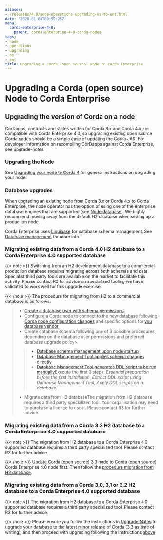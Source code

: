 ```yaml
---
aliases:
- /releases/4.0/node-operations-upgrading-os-to-ent.html
date: '2020-01-08T09:59:25Z'
menu:
  corda-enterprise-4-0:
    parent: corda-enterprise-4-0-corda-nodes
tags:
- node
- operations
- upgrading
- os
- ent
title: Upgrading a Corda (open source) Node to Corda Enterprise
---
```



# Upgrading a Corda (open source) Node to Corda Enterprise


## Upgrading the version of Corda on a node

CorDapps, contracts and states written for Corda 3.x and Corda 4.x are compatible with Corda Enterprise 4.0, so upgrading
existing open source Corda nodes should be a simple case of updating the Corda JAR. For developer information on recompiling
CorDapps against Corda Enterprise, see upgrade-notes.


### Upgrading the Node

See [Upgrading your node to Corda 4](node-upgrade-notes.md) for general instructions on upgrading your node.



### Database upgrades

When upgrading an existing node from Corda 3.x or Corda 4.x to Corda Enterprise, the node operator has the option of using one of the enterprise
database engines that are supported (see [Node database](node-database.md)).
We highly recommend moving away from the default H2 database when setting up a production node.

Corda Enterprise uses [Liquibase](database-management.md#liquibase-ref) for database schema management.
See [Database management](database-management.md) for more info.



### Migrating existing data from a Corda 4.0 H2 database to a Corda Enterprise 4.0 supported database

{{< note >}}
Switching from an H2 development database to a commercial production database requires migrating across both schemas and data.
Specialist third party tools are available on the market to facilitate this activity. Please contact R3 for advice on specialised tooling
we have validated to work well for this upgrade exercise.

{{< /note >}}
The procedure for migrating from H2 to a commercial database is as follows:

> 
> 
> * [Create a database user with schema permissions](node-database.md#db-setup-step-1-ref)
> * Configure a Corda node to connect to the new database following [Corda node configuration changes](node-database.md#db-setup-step-3-ref)
> and specific options for [you database vendor](node-database.md#db-setup-vendors-ref)
> * Create database schema following one of 3 possible procedures,
> depending on the database user permissions and preferred database upgrade policy> 
> > 
> > * [Database schema management upon node startup](node-operations-database-schema-setup.md#db-setup-auto-upgrade-ref)
> > * [Database Management Tool applies schema changes directly](node-operations-database-schema-setup.md#db-setup-database-management-direct-execution-ref)
> > * [Database Management Tool generates DDL script to be run manually](node-operations-database-schema-setup.md#db-setup-database-management-ddl-execution-ref)Execute the first 3 steps: *Essential preparation before the first installation*, *Extract DDL script using Database Management Tool*,
> > *Apply DDL scripts on a database*.
> 
> 
> 
> * Migrate data from H2 databaseThe migration from H2 database requires a third party specialized tool.
> Your organisation may need to purchase a licence to use it.
> Please contact R3 for further advice.




### Migrating existing data from a Corda 3.3 H2 database to a Corda Enterprise 4.0 supported database

{{< note >}}
The migration from H2 database to a Corda Enterprise 4.0 supported database requires a third party specialized tool.
Please contact R3 for further advice.

{{< /note >}}
Update Corda (open source) 3.3 node to Corda (open source) Corda Enterprise 4.0 node first.
Then follow the [procedure migration from H2 database](#migrate-4-to-enterprise-database).


### Migrating existing data from a Corda 3.0, 3,1 or 3.2 H2 database to a Corda Enterprise 4.0 supported database

{{< note >}}
The migration from H2 database to a Corda Enterprise 4.0 supported database requires a third party specialized tool.
Please contact R3 for further advice.

{{< /note >}}
Please ensure you follow the instructions in [Upgrade Notes](https://docs.corda.net/releases/release-V3.3/upgrade-notes.html) to upgrade your database
to the latest minor release of Corda (3.3 as time of writing), and then proceed with upgrading following the instructions [above](#migrate-3-to-enterprise-database)

